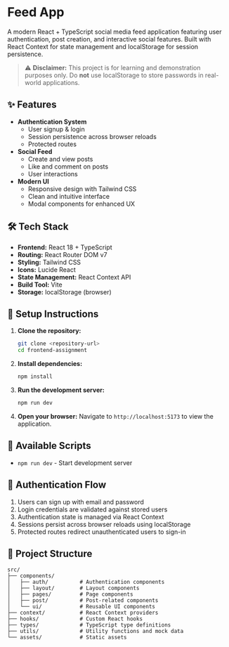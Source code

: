 # Feed App

A modern React + TypeScript social media feed application featuring user authentication, post creation, and interactive social features. Built with React Context for state management and localStorage for session persistence.

> ⚠️ **Disclaimer:** This project is for learning and demonstration purposes only. Do **not** use localStorage to store passwords in real-world applications.

## ✨ Features

- **Authentication System**
  - User signup & login
  - Session persistence across browser reloads
  - Protected routes
- **Social Feed**
  - Create and view posts
  - Like and comment on posts
  - User interactions
- **Modern UI**
  - Responsive design with Tailwind CSS
  - Clean and intuitive interface
  - Modal components for enhanced UX

## 🛠️ Tech Stack

- **Frontend:** React 18 + TypeScript
- **Routing:** React Router DOM v7
- **Styling:** Tailwind CSS
- **Icons:** Lucide React
- **State Management:** React Context API
- **Build Tool:** Vite
- **Storage:** localStorage (browser)

## 🚀 Setup Instructions

1. **Clone the repository:**
   ```bash
   git clone <repository-url>
   cd frontend-assignment
   ```

2. **Install dependencies:**
   ```bash
   npm install
   ```

3. **Run the development server:**
   ```bash
   npm run dev
   ```

4. **Open your browser:**
   Navigate to `http://localhost:5173` to view the application.

## 📝 Available Scripts

- `npm run dev` - Start development server
## 🔐 Authentication Flow

1. Users can sign up with email and password
2. Login credentials are validated against stored users
3. Authentication state is managed via React Context
4. Sessions persist across browser reloads using localStorage
5. Protected routes redirect unauthenticated users to sign-in

## 📁 Project Structure

```
src/
├── components/
│   ├── auth/          # Authentication components
│   ├── layout/        # Layout components
│   ├── pages/         # Page components
│   ├── post/          # Post-related components
│   └── ui/            # Reusable UI components
├── context/           # React Context providers
├── hooks/             # Custom React hooks
├── types/             # TypeScript type definitions
├── utils/             # Utility functions and mock data
└── assets/            # Static assets
```